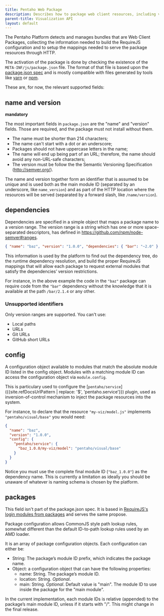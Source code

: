```yaml
---
title: Pentaho Web Package
description: Describes how to package web client resources, including visualizations, into the Pentaho platform.
parent-title: Visualization API
layout: default
---
```


The Pentaho Platform detects and manages bundles that are Web Client Packages, collecting the information needed to build the RequireJS configuration and to setup the mappings needed to serve the package resources through HTTP.

The activation of the package is done by checking the existence of the `META-INF/js/package.json` file. The format of that file is based upon the [package.json spec](https://docs.npmjs.com/files/package.json) and is mostly compatible with files generated by tools like [yarn](https://yarnpkg.com) or [npm](https://www.npmjs.com).

These are, for now, the relevant supported fields:
## name and version

**mandatory**

The most important fields in `package.json` are the "name" and "version" fields. Those are required, and the package must not install without them.
- The name must be shorter than 214 characters;
- The name can't start with a dot or an underscore;
- Packages should not have uppercase letters in the name;
- The name will end up being part of an URL; therefore, the name should avoid any non-URL-safe characters;
- The version must be follow the the Semantic Versioning Specification (http://semver.org/).

The name and version together form an identifier that is assumed to be unique and is used both as the main module ID (separated by an underscore, like `name_version`) and as part of the HTTP location where the resources will be served (separated by a forward slash, like `/name/version`).

## dependencies

Dependencies are specified in a simple object that maps a package name to a version range. The version range is a string which has one or more space-separated descriptors, has defined in https://github.com/npm/node-semver#ranges.
```json
{ "name": "baz", "version": "1.0.0", "dependencies": { "bar": "~2.0" } }
```

This information is used by the platform to find out the dependency tree, do the runtime dependency resolution, and build the proper RequireJS mappings that will allow each package to request external modules that satisfy the dependencies’ version restrictions.

For instance, in the above example the code in the `"baz"` package can require code from the `"bar"` dependency without the knowledge that it is available at the path `/bar/2.1.4` or any other.

### Unsupported identifiers
Only version ranges are supported. You can't use:
- Local paths
- URLs
- Git URLs
- GitHub short URLs 

## config
A configuration object available to modules that match the absolute module ID listed in the config object. Modules with a matching module ID can access the configuration object via `module.config`.

This is particulary used to configure the [`pentaho/service`]({{site.refDocsUrlPattern | replace: '$', 'pentaho.service'}}) plugin, used as inversion-of-control mechanism to inject the package resources into the system.

For instance, to declare that the resource `"my-viz/model.js"` implements `"pentaho/visual/base"` you would need:
```json
{ 
  "name": "baz",
  "version": "1.0.0",
  "config": {
    "pentaho/service": {
      "baz_1.0.0/my-viz/model": "pentaho/visual/base"
    }
  }
}
```

Notice you must use the complete final module ID (`"baz_1.0.0"`) as the dependency name. This is currently a limitation as ideally you should be unaware of whatever is naming schema is chosen by the platform.

## packages

This field isn't part of the package.json spec. It is based in [RequireJS's login modules from packages](http://requirejs.org/docs/api.html#packages) and serves the same propose.

Package configuration allows CommonJS style path lookup rules, somewhat different than the default ID-to-path lookup rules used by an AMD loader.

It is an array of package configuration objects. Each configuration can either be:
- String: The package’s module ID prefix, which indicates the package name.
- Object: a configuration object that can have the following properties:
  - name: String. The package’s module ID.
  - location: String. _Optional_.
  - main: String. _Optional_. Default value is "main". The module ID to use inside the package for the "main module".

In the current implementation, each module IDs is relative (appended) to the package’s main module ID, unless if it starts with "/". This might change in the final release.
